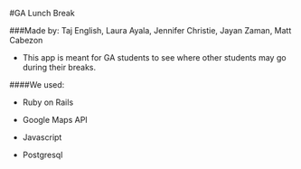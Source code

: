 #GA Lunch Break

###Made by: Taj English, Laura Ayala, Jennifer Christie, Jayan Zaman, Matt Cabezon

* This app is meant for GA students to see where other students may go during their breaks.

####We used:

* Ruby on Rails

* Google Maps API

* Javascript

* Postgresql


